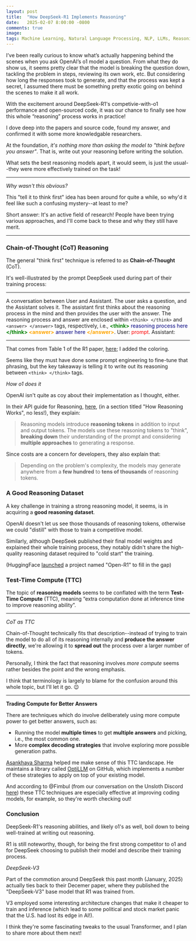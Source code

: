 ```yaml
---
layout: post
title:  "How DeepSeek-R1 Implements Reasoning"
date:   2025-02-07 8:00:00 -0800
comments: true
image: 
tags: Machine Learning, Natural Language Processing, NLP, LLMs, Reasoning Models, OpenAI o1, DeepSeek-R1, DeepSeek-V3, Chain-of-Thought, CoT, TTC, Test-Time Compute
---
```


I’ve been really curious to know what’s actually happening behind the scenes when you ask OpenAI’s o1 model a question. From what they do show us, it seems pretty clear that the model is breaking the question down, tackling the problem in steps, reviewing its own work, etc. But considering how long the responses took to generate, and that the process was kept a secret, I assumed there must be something pretty exotic going on behind the scenes to make it all work.

With the excitement around DeepSeek-R1's competivie-with-o1 performance and open-sourced code, it was our chance to finally see how this whole “reasoning” process works in practice!

I dove deep into the papers and source code, found my answer, and confirmed it with some more knowledgable researchers.

At the foundation, _it's nothing more than asking the model to "think before you answer"_. That is, write out your reasoning before writing the solution. 

What sets the best reasoning models apart, it would seem, is just the usual--they were more effectively trained on the task!


---

_Why wasn't this obvious?_

This "tell it to think first" idea has been around for quite a while, so why'd it feel like such a confusing mystery--at least to me? 

Short answer: It's an active field of research! People have been trying various approaches, and I'll come back to these and why they still have merit.

---

### Chain-of-Thought (CoT) Reasoning

The general "think first" technique is referred to as **Chain-of-Thought** (CoT). 

It's well-illustrated by the prompt DeepSeek used during part of their training process:


----

A conversation between User and Assistant. The user asks a question, and the Assistant solves it. The assistant first thinks about the reasoning process in the mind and then provides the user with the answer. The reasoning process and answer are enclosed within `<think> </think>` and `<answer> </answer>` tags, respectively, i.e., <b><font color="green">&lt;think&gt;</font></b><font color="navy"> reasoning process here </font><b><font color="green">&lt;/think&gt;</font> <font color="orange">&lt;answer&gt;</font></b><font color="navy"> answer here </font><b><font color="orange">&lt;/answer&gt;</font></b>. User: <font color="red">prompt</font>. Assistant:

----


That comes from Table 1 of the R1 paper, [here](https://arxiv.org/pdf/2501.12948); I added the coloring.

Seems like they must have done some prompt engineering to fine-tune that phrasing, but the key takeaway is telling it to write out its reasoning between `<think> </think>` tags. 


_How o1 does it_

OpenAI isn't quite as coy about their implementation as I thought, either. 

In their API guide for Reasoning, [here](https://platform.openai.com/docs/guides/reasoning), (in a section titled "How Reasoning Works", no less!), they explain:

> Reasoning models introduce **reasoning tokens** in addition to input and output tokens. The models use these reasoning tokens to "think", **breaking down** their understanding of the prompt and considering **multiple approaches** to generating a response. 

Since costs are a concern for developers, they also explain that:

> Depending on the problem's complexity, the models may generate anywhere from a **few hundred** to **tens of thousands** of reasoning tokens. 

### A Good Reasoning Dataset

A key challenge in training a strong reasoning model, it seems, is in acquiring a **good reasoning dataset**.

OpenAI doesn't let us see those thousands of reasoning tokens, otherwise we could "distill" with those to train a competitive model.

Similarly, although DeepSeek published their final model weights and explained their whole training process, they notably didn't share the high-quality reasoning dataset required to "cold start" the training.

(HuggingFace [launched](https://huggingface.co/blog/open-r1) a project named "Open-R1" to fill in the gap)







### Test-Time Compute (TTC)

The topic of **reasoning models** seems to be conflated with the term **Test-Time Compute** (TTC), meaning “extra computation done at inference time to improve reasoning ability”.


---

_CoT as TTC_

Chain-of-Thought technically fits that description--instead of trying to train the model to do all of its reasoning internally and **produce the answer directly**, we're allowing it to **spread out** the process over a larger number of tokens. 

Personally, I think the fact that reasoning involves _more compute_ seems rather besides the point and the wrong emphasis. 

I think that terminology is largely to blame for the confusion around this whole topic, but I'll let it go. 😉

---

**Trading Compute for Better Answers**

There are techniques which do involve deliberately using more compute power to get better answers, such as:

* Running the model **multiple times** to get **multiple answers** and picking, i.e., the most common one.
* More **complex decoding strategies** that involve exploring more possible generation paths.

[Asankhaya Sharma](https://github.com/codelion/) helped me make sense of this TTC landscape. He maintains a library called [OptiLLM](https://github.com/codelion/optillm) on GitHub, which implements a number of these strategies to apply on top of your existing model.

And according to @Fimbul (from our conversation on the Unsloth Discord [here](https://discord.com/channels/1179035537009545276/1257011997250424842/1335767339643310090)) these TTC techniques are especially effective at improving coding models, for example, so they're worth checking out!


### Conclusion

DeepSeek-R1's reasoning abilities, and likely o1's as well, boil down to being well-trained at writing out reasoning. 

R1 is still noteworthy, though, for being the first strong competitor to o1 and for DeepSeek choosing to publish their model and describe their training process.



_DeepSeek-V3_

Part of the commotion around DeepSeek this past month (January, 2025) actually ties back to their Decemer paper, where they published the "DeepSeek-V3" base model that R1 was trained from. 

V3 employed some interesting architecture changes that make it cheaper to train and inference (which lead to some political and stock market panic that the U.S. had lost its edge in AI!). 

I think they're some fascinating tweaks to the usual Transformer, and I plan to share more about them next!